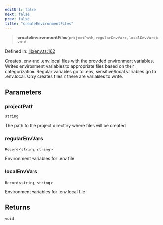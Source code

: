 ```yaml
---
editUrl: false
next: false
prev: false
title: "createEnvironmentFiles"
---
```


> **createEnvironmentFiles**(`projectPath`, `regularEnvVars`, `localEnvVars`): `void`

Defined in: [lib/env.ts:162](https://github.com/yashjawale/fabr/blob/2175f836f52904c60bea5117c14ee0416e76bd93/src/lib/env.ts#L162)

Creates .env and .env.local files with the provided environment variables.
Writes environment variables to appropriate files based on their categorization.
Regular variables go to .env, sensitive/local variables go to .env.local.
Only creates files if there are variables to write.

## Parameters

### projectPath

`string`

The path to the project directory where files will be created

### regularEnvVars

`Record`\<`string`, `string`\>

Environment variables for .env file

### localEnvVars

`Record`\<`string`, `string`\>

Environment variables for .env.local file

## Returns

`void`
